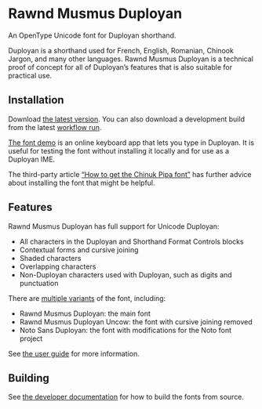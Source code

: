 <!--
Copyright 2024 David Corbett

Licensed under the Apache License, Version 2.0 (the "License");
you may not use this file except in compliance with the License.
You may obtain a copy of the License at

    http://www.apache.org/licenses/LICENSE-2.0

Unless required by applicable law or agreed to in writing, software
distributed under the License is distributed on an "AS IS" BASIS,
WITHOUT WARRANTIES OR CONDITIONS OF ANY KIND, either express or implied.
See the License for the specific language governing permissions and
limitations under the License.
-->

# Rawnd Musmus Duployan

An OpenType Unicode font for Duployan shorthand.

Duployan is a shorthand used for French, English, Romanian, Chinook Jargon, and
many other languages. Rawnd Musmus Duployan is a technical proof of concept for
all of Duployan’s features that is also suitable for practical use.

## Installation

Download [the latest version](
https://github.com/dscorbett/duployan-font/releases/tag/RawndMusmusDuployan-v1.0.0).
You can also download a development build from the latest [workflow run](
https://github.com/dscorbett/duployan-font/actions).

[The font demo](https://dscorbett.github.io/duployan-test/) is an online
keyboard app that lets you type in Duployan. It is useful for testing the font
without installing it locally and for use as a Duployan IME.

The third-party article [“How to get the Chinuk Pipa font”](
https://kaltashwawa.ca/2021/12/26/how-to-get-the-chinuk-pipa-font/) has further
advice about installing the font that might be helpful.

## Features

Rawnd Musmus Duployan has full support for Unicode Duployan:

* All characters in the Duployan and Shorthand Format Controls blocks
* Contextual forms and cursive joining
* Shaded characters
* Overlapping characters
* Non-Duployan characters used with Duployan, such as digits and punctuation

There are [multiple variants](docs/variants.md) of the font, including:

* Rawnd Musmus Duployan: the main font
* Rawnd Musmus Duployan Uncow: the font with cursive joining removed
* Noto Sans Duployan: the font with modifications for the Noto font project

See [the user guide](docs/user-documentation.md) for more information.

## Building

See [the developer documentation](docs/developer-documentation.md) for how to
build the fonts from source.
